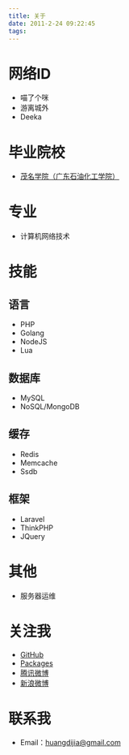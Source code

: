 ```yaml
---
title: 关于
date: 2011-2-24 09:22:45
tags:
---
```


# 网络ID

- 喵了个咪
- 游离城外
- Deeka
<!--more-->

# 毕业院校

- [茂名学院（广东石油化工学院）](http://www.gdpa.edu.cn/)

# 专业

- 计算机网络技术

# 技能

## 语言

- PHP
- Golang
- NodeJS
- Lua

## 数据库

- MySQL
- NoSQL/MongoDB

## 缓存

- Redis
- Memcache
- Ssdb

## 框架

- Laravel
- ThinkPHP
- JQuery

# 其他

- 服务器运维

# 关注我

- [GitHub](https://github.com/huangdijia)
- [Packages](https://packagist.org/packages/huangdijia/)
- [腾讯微博](http://t.qq.com/huangdijia)
- [新浪微博](http://www.weibo.com/huangdijia)

# 联系我

- Email：huangdijia@gmail.com